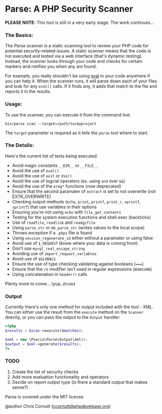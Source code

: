 Parse: A PHP Security Scanner
=================

**PLEASE NOTE:** This tool is still in a very early stage. The work continues...

### The Basics:

The *Parse* scanner is a static scanning tool to review your PHP code for potential security-related
issues. A static scanner means that the code is not executed and tested via a web interface (that's
dynamic testing). Instead, the scanner looks through your code and checks for certain markers and notifies
you when any are found.

For example, you really shouldn't be using [eval](http://php.net/eval) in your code anywhere if you can
help it. When the scanner runs, it will parse down each of your files and look for any `eval()` calls.
If it finds any, it adds that match to the file and reports it in the results.

### Usage:

To use the scanner, you can execute it from the command line:

```
bin/parse scan --target=/path/to/myproject
```

The `target` parameter is required as it tells the `parse` tool where to start.

### The Details:

Here's the current list of tests being executed:

- Avoid magic constants `__DIR__` or `__FILE__`
- Avoid the use of `eval()`
- Avoid the use of `exit` or `die()`
- Avoid the use of logcial operators (ex. using `and` over `&&`)
- Avoid the use of the `ereg*` functions (now deprecated)
- Ensure that the second paramater of `extract` is set to not overwrite (*not* EXTR_OVERWRITE)
- Checking output methods (`echo`, `print`, `printf`, `print_r`, `vprintf`, `sprintf`) that use variables in their options
- Ensuring you're not using `echo` with `file_get_contents`
- Testing for the system execution functions and shell exec (backticks)
- Use of `readfile`, `readlink` and `readgzfile`
- Using `parse_str` or `mb_parse_str` (writes values to the local scope)
- Throws exception if a `.phps` file is found
- Using `session_regenerate_id` either without a paramater or using false
- Avoid use of `$_REQUEST` (know where your data is coming from)
- Don't use `mysql_real_escape_string`
- Avoiding use of `import_request_variables`
- Avoid use of `$GLOBALS`
- Ensure the use of type checking validating against booleans (`===`)
- Ensure that the `/e` modifier isn't used in regular expressions (execute)
- Using concatenation in `header()` calls

Plenty more to come... (yup, `@todo`)

### Output

Currently there's only one method for output included with the tool - XML. You can either use the result from the `execute` method on the `Scanner` directly, or you can pass the output to the `Output` handler:

```php
<?php
$results = $scan->execute($matches);

$xml = new \Psecio\Parse\Output\Xml();
$output = $xml->generate($results);
?>
```

### TODO

1. Create the list of security checks
2. Add more evaluation functionality and operators
3. Decide on report output type (is there a standard output that makes sense?)

Parse is covered under the MIT license.

@author Chris Cornutt (ccornutt@phpdeveloper.org)
